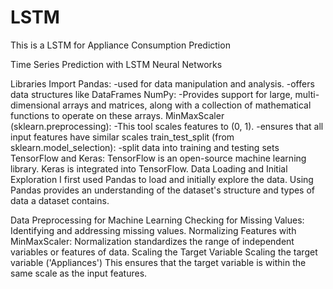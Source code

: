 # LSTM
This is a LSTM  for Appliance Consumption Prediction

Time Series Prediction with LSTM Neural Networks

Libraries Import
Pandas: 
-used for data manipulation and analysis. 
-offers data structures like DataFrames
NumPy: 
-Provides support for large, multi-dimensional arrays and matrices, along with a collection of mathematical functions to operate on these arrays.
MinMaxScaler (sklearn.preprocessing): 
-This tool scales features to (0, 1). 
-ensures that all input features have similar scales
train_test_split (from sklearn.model_selection):
-split data into training and testing sets
TensorFlow and Keras: TensorFlow is an open-source machine learning library. Keras is integrated into TensorFlow.
Data Loading and Initial Exploration
I first used Pandas to load and initially explore the data. Using Pandas provides an understanding of the dataset's structure and types of data a dataset contains.

Data Preprocessing for Machine Learning
Checking for Missing Values: Identifying and addressing missing values.
Normalizing Features with MinMaxScaler: Normalization standardizes the range of independent variables or features of data.
Scaling the Target Variable
Scaling the target variable ('Appliances') This ensures that the target variable is within the same scale as the input features.
